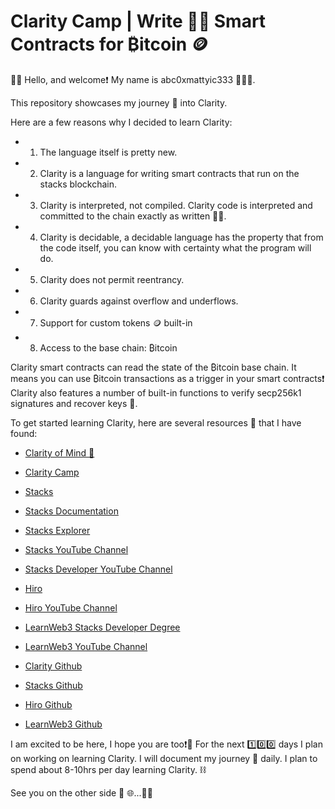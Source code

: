 # Clarity Camp | Write ✍🏻 Smart Contracts for ₿itcoin 🪙

👋🏻 Hello, and welcome❗️ My name is abc0xmattyic333 🙋🏼‍♂️.

This repository showcases my journey 🧭 into Clarity. 

Here are a few reasons why I decided to learn Clarity:

- 1. The language itself is pretty new.
- 2. Clarity is a language for writing smart contracts that run on the stacks blockchain.
- 3. Clarity is interpreted, not compiled. Clarity code is interpreted and committed to the chain exactly as written ✍🏻.
- 4. Clarity is decidable, a decidable language has the property that from the code itself, you can know with certainty what the program will do.
- 5. Clarity does not permit reentrancy.
- 6. Clarity guards against overflow and underflows.
- 7. Support for custom tokens 🪙 built-in
- 8. Access to the base chain: ₿itcoin

Clarity smart contracts can read the state of the ₿itcoin base chain. It means you can use ₿itcoin transactions as a trigger in your smart contracts❗️ Clarity also features a number of built-in functions to verify secp256k1 signatures and recover keys 🔑.

To get started learning Clarity, here are several resources 🌱 that I have found:

- [Clarity of Mind 🧠](https://book.clarity-lang.org/title-page.html)

- [Clarity Camp](https://learn.stacks.org/course/clarity-camp)

- [Stacks](https://www.stacks.co/)

- [Stacks Documentation](https://docs.stacks.co/concepts/clarity)

- [Stacks Explorer](https://explorer.hiro.so/?chain=mainnet)

- [Stacks YouTube Channel](https://www.youtube.com/@Stacks-btc)

- [Stacks Developer YouTube Channel](https://www.youtube.com/@Stacks-Developers)

- [Hiro](https://www.hiro.so/)

- [Hiro YouTube Channel](https://www.youtube.com/c/HiroSystems)

- [LearnWeb3 Stacks Developer Degree](https://learnweb3.io/degrees/stacks-developer-degree/)

- [LearnWeb3 YouTube Channel](https://www.youtube.com/@LearnWeb3IO)

- [Clarity Github](https://github.com/clarity-lang)

- [Stacks Github](https://github.com/stacks-network)

- [Hiro Github](https://github.com/hirosystems)

- [LearnWeb3 Github](https://github.com/LearnWeb3DAO)

I am excited to be here, I hope you are too❗️🫡
For the next 1️⃣0️⃣0️⃣ days I plan on working on learning Clarity. 
I will document my journey 🧭 daily. I plan to spend about 8-10hrs per day learning Clarity. ⛓️

See you on the other side 🛜 🌐...✌🏻
